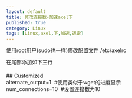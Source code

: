 ```yaml
---
layout: default
title: 修改连接数-加速axel下
published: true
category: Linux
tags: [Linux,axel,下,加速,迅雷]
---
```

<div id="detail" class="detail" style="line-height: 1.3;"><p>使用root用户(sudo也一样)修改配置文件 /etc/axelrc<div>在尾部添加如下三行</div><div><br></div><div>## Customized</div><div><div>alternate_output=1 &nbsp;#使用类似于wget的进度显示</div><div>num_connections=10 &nbsp;#设置连接数为10</div></div><div><br></div></p></div>
